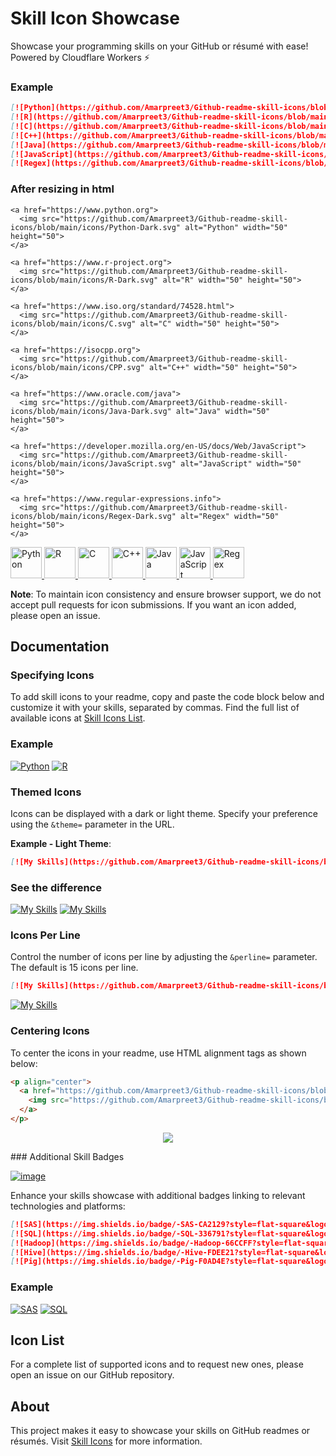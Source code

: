 # Skill Icon Showcase


Showcase your programming skills on your GitHub or résumé with ease! Powered by Cloudflare Workers ⚡

### Example
```markdown
[![Python](https://github.com/Amarpreet3/Github-readme-skill-icons/blob/main/icons/Python-Dark.svg)](https://www.python.org)
[![R](https://github.com/Amarpreet3/Github-readme-skill-icons/blob/main/icons/R-Dark.svg)](https://www.r-project.org)
[![C](https://github.com/Amarpreet3/Github-readme-skill-icons/blob/main/icons/C.svg)](https://www.iso.org/standard/74528.html)
[![C++](https://github.com/Amarpreet3/Github-readme-skill-icons/blob/main/icons/CPP.svg)](https://isocpp.org)
[![Java](https://github.com/Amarpreet3/Github-readme-skill-icons/blob/main/icons/Java-Dark.svg)](https://www.oracle.com/java)
[![JavaScript](https://github.com/Amarpreet3/Github-readme-skill-icons/blob/main/icons/JavaScript.svg)](https://developer.mozilla.org/en-US/docs/Web/JavaScript)
[![Regex](https://github.com/Amarpreet3/Github-readme-skill-icons/blob/main/icons/Regex-Dark.svg)](https://www.regular-expressions.info)

```
### After resizing in html

```
<a href="https://www.python.org">
  <img src="https://github.com/Amarpreet3/Github-readme-skill-icons/blob/main/icons/Python-Dark.svg" alt="Python" width="50" height="50">
</a>

<a href="https://www.r-project.org">
  <img src="https://github.com/Amarpreet3/Github-readme-skill-icons/blob/main/icons/R-Dark.svg" alt="R" width="50" height="50">
</a>

<a href="https://www.iso.org/standard/74528.html">
  <img src="https://github.com/Amarpreet3/Github-readme-skill-icons/blob/main/icons/C.svg" alt="C" width="50" height="50">
</a>

<a href="https://isocpp.org">
  <img src="https://github.com/Amarpreet3/Github-readme-skill-icons/blob/main/icons/CPP.svg" alt="C++" width="50" height="50">
</a>

<a href="https://www.oracle.com/java">
  <img src="https://github.com/Amarpreet3/Github-readme-skill-icons/blob/main/icons/Java-Dark.svg" alt="Java" width="50" height="50">
</a>

<a href="https://developer.mozilla.org/en-US/docs/Web/JavaScript">
  <img src="https://github.com/Amarpreet3/Github-readme-skill-icons/blob/main/icons/JavaScript.svg" alt="JavaScript" width="50" height="50">
</a>

<a href="https://www.regular-expressions.info">
  <img src="https://github.com/Amarpreet3/Github-readme-skill-icons/blob/main/icons/Regex-Dark.svg" alt="Regex" width="50" height="50">
</a>

```
<a href="https://www.python.org">
  <img src="https://github.com/Amarpreet3/Github-readme-skill-icons/blob/main/icons/Python-Dark.svg" alt="Python" width="50" height="50">
</a>

<a href="https://www.r-project.org">
  <img src="https://github.com/Amarpreet3/Github-readme-skill-icons/blob/main/icons/R-Dark.svg" alt="R" width="50" height="50">
</a>

<a href="https://www.iso.org/standard/74528.html">
  <img src="https://github.com/Amarpreet3/Github-readme-skill-icons/blob/main/icons/C.svg" alt="C" width="50" height="50">
</a>

<a href="https://isocpp.org">
  <img src="https://github.com/Amarpreet3/Github-readme-skill-icons/blob/main/icons/CPP.svg" alt="C++" width="50" height="50">
</a>

<a href="https://www.oracle.com/java">
  <img src="https://github.com/Amarpreet3/Github-readme-skill-icons/blob/main/icons/Java-Dark.svg" alt="Java" width="50" height="50">
</a>

<a href="https://developer.mozilla.org/en-US/docs/Web/JavaScript">
  <img src="https://github.com/Amarpreet3/Github-readme-skill-icons/blob/main/icons/JavaScript.svg" alt="JavaScript" width="50" height="50">
</a>

<a href="https://www.regular-expressions.info">
  <img src="https://github.com/Amarpreet3/Github-readme-skill-icons/blob/main/icons/Regex-Dark.svg" alt="Regex" width="50" height="50">
</a>





**Note**: To maintain icon consistency and ensure browser support, we do not accept pull requests for icon submissions. If you want an icon added, please open an issue.

## Documentation

### Specifying Icons
To add skill icons to your readme, copy and paste the code block below and customize it with your skills, separated by commas. Find the full list of available icons at [Skill Icons List](https://github.com/Amarpreet3/Github-readme-skill-icons/tree/main/icons).

### Example

[![Python](https://github.com/Amarpreet3/Github-readme-skill-icons/blob/main/icons/Python-Dark.svg)](https://www.python.org)
[![R](https://github.com/Amarpreet3/Github-readme-skill-icons/blob/main/icons/R-Dark.svg)](https://www.r-project.org)

### Themed Icons
Icons can be displayed with a dark or light theme. Specify your preference using the `&theme=` parameter in the URL.

**Example - Light Theme**:
```markdown
[![My Skills](https://github.com/Amarpreet3/Github-readme-skill-icons/blob/main/icons/Java-Light.svg)](https://github.com/Amarpreet3/Github-readme-skill-icons/blob/main/icons/Java-Dark.svg)

```
### See the difference
[![My Skills](https://github.com/Amarpreet3/Github-readme-skill-icons/blob/main/icons/Java-Dark.svg)](https://github.com/Amarpreet3/Github-readme-skill-icons/blob/main/icons/Java-Dark.svg)
[![My Skills](https://github.com/Amarpreet3/Github-readme-skill-icons/blob/main/icons/Java-Light.svg)](https://github.com/Amarpreet3/Github-readme-skill-icons/blob/main/icons/Java-Dark.svg)

### Icons Per Line
Control the number of icons per line by adjusting the `&perline=` parameter. The default is 15 icons per line.

```markdown
[![My Skills](https://github.com/Amarpreet3/Github-readme-skill-icons/blob/main/icons/Java-Dark.svg)](https://github.com/Amarpreet3/Github-readme-skill-icons/blob/main/icons/Java-Dark.svg)
```
[![My Skills](https://github.com/Amarpreet3/Github-readme-skill-icons/blob/main/icons/Java-Dark.svg)](https://github.com/Amarpreet3/Github-readme-skill-icons/blob/main/icons/Java-Dark.svg)


### Centering Icons
To center the icons in your readme, use HTML alignment tags as shown below:

```html
<p align="center">
  <a href="https://github.com/Amarpreet3/Github-readme-skill-icons/blob/main/icons/Java-Dark.svg">
    <img src="https://github.com/Amarpreet3/Github-readme-skill-icons/blob/main/icons/Java-Dark.svg" />
  </a>
</p>
```
<p align="center">
  <a href="https://github.com/Amarpreet3/Github-readme-skill-icons/blob/main/icons/Java-Dark.svg">
    <img src="https://github.com/Amarpreet3/Github-readme-skill-icons/blob/main/icons/Java-Dark.svg" />
  </a>
</p>
### Additional Skill Badges

[![image](https://github.com/Amarpreet3/Github-readme-skill-icons/assets/96805692/cd390bcd-0b84-48ae-8609-8563742e5863)](https://shields.io/)

Enhance your skills showcase with additional badges linking to relevant technologies and platforms:

```markdown
[![SAS](https://img.shields.io/badge/-SAS-CA2129?style=flat-square&logo=SAS&logoColor=white)](https://www.sas.com)
[![SQL](https://img.shields.io/badge/-SQL-336791?style=flat-square&logo=postgresql&logoColor=white)](https://www.postgresql.org)
[![Hadoop](https://img.shields.io/badge/-Hadoop-66CCFF?style=flat-square&logo=ApacheHadoop&logoColor=white)](https://hadoop.apache.org)
[![Hive](https://img.shields.io/badge/-Hive-FDEE21?style=flat-square&logo=ApacheHive&logoColor=black)](https://hive.apache.org)
[![Pig](https://img.shields.io/badge/-Pig-F0AD4E?style=flat-square&logo=ApachePig&logoColor=white)](https://pig.apache.org)
```
### Example 

[![SAS](https://img.shields.io/badge/-SAS-CA2129?style=flat-square&logo=SAS&logoColor=white)](https://www.sas.com)
[![SQL](https://img.shields.io/badge/-SQL-336791?style=flat-square&logo=postgresql&logoColor=white)](https://www.postgresql.org)
## Icon List
For a complete list of supported icons and to request new ones, please open an issue on our GitHub repository.

## About
This project makes it easy to showcase your skills on GitHub readmes or résumés. Visit [Skill Icons]([https://skillicons.dev](https://github.com/Amarpreet3/Github-readme-skill-icons/tree/main)) for more information.

